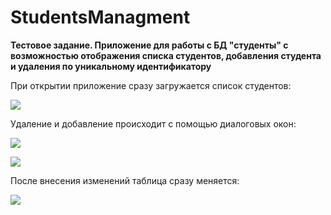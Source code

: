 # StudentsManagment
**Тестовое задание. Приложение для работы с БД "студенты" с возможностью отображения списка студентов, добавления студента и удаления по уникальному идентификатору**

При открытии приложение сразу загружается список студентов:

![](https://sun9-45.userapi.com/Rb1sABfscZfj1I9JThIKkjiWy9cxd7dUANlCCQ/YFc-vhL5RGI.jpg)

Удаление и добавление происходит с помощью диалоговых окон:

![](https://sun9-45.userapi.com/jwdcWHTLZfUVw8toRzCDH5zQVlLsC6a72N4xdg/b9JSDdL2GgY.jpg)

![](https://sun9-60.userapi.com/5Y8XVpmJ2C-g9SgMHuI2Ivmy9uubRP4QNRqSrQ/_UxAgz9LJ1U.jpg)

 После внесения изменений таблица сразу меняется:
 
 ![](https://sun9-14.userapi.com/zTl_Ia4Hr4g-HrRmvqVWsTVm5k5hCn_giVzM4Q/ZwlMhdaHq3A.jpg)

